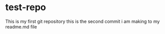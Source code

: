 # test-repo
This is my first git repository
this is the second commit i am making to my readme.md file
